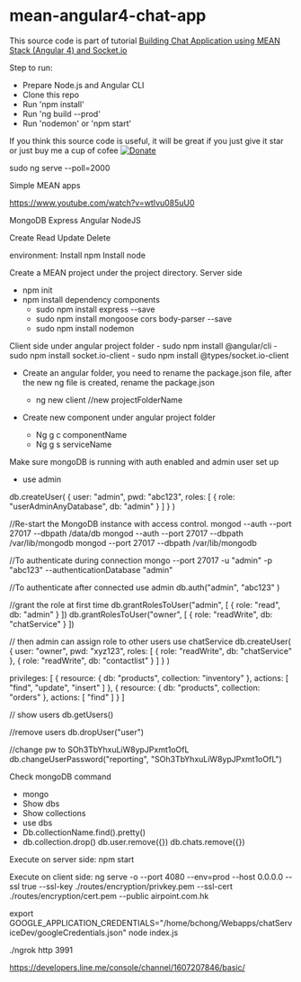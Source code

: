 # mean-angular4-chat-app

This source code is part of tutorial [Building Chat Application using MEAN Stack (Angular 4) and Socket.io](https://www.djamware.com/post/58e0d15280aca75cdc948e4e/building-chat-application-using-mean-stack-angular-4-and-socketio)

Step to run:

* Prepare Node.js and Angular CLI
* Clone this repo
* Run 'npm install'
* Run 'ng build --prod'
* Run 'nodemon' or 'npm start'

If you think this source code is useful, it will be great if you just give it star or just buy me a cup of cofee [![Donate](https://img.shields.io/badge/Donate-PayPal-green.svg)](https://www.paypal.com/cgi-bin/webscr?cmd=_s-xclick&hosted_button_id=Q5WK24UVWUGBN)


<!-- Ben  -->
<!-- Enable angular to update automatically -->
sudo ng serve --poll=2000

Simple MEAN apps

https://www.youtube.com/watch?v=wtIvu085uU0

MongoDB
Express
Angular
NodeJS

Create
Read
Update
Delete

environment:
Install npm
Install node


Create a MEAN project under the project directory. Server side
- npm init 
- npm install dependency components
  	- sudo npm install express --save
  	- sudo npm install mongoose cors body-parser --save
	- sudo npm install nodemon
	
Client side
	under angular project folder
	- sudo npm install @angular/cli
	- sudo npm install socket.io-client
	- sudo npm install @types/socket.io-client


- Create an angular folder, you need to rename the package.json file, after the new ng file is created, rename the package.json
  	- ng new client	//new projectFolderName

- Create new component under angular project folder
    - Ng g c componentName
    - Ng g s serviceName



Make sure mongoDB is running with auth enabled and admin user set up

- use admin

db.createUser(
  {
    user: "admin",
    pwd: "abc123",
    roles: [ { role: "userAdminAnyDatabase", db: "admin" } ]
  }
)


//Re-start the MongoDB instance with access control.
mongod --auth --port 27017 --dbpath /data/db
mongod --auth --port 27017 --dbpath /var/lib/mongodb
mongod --port 27017 --dbpath /var/lib/mongodb

//To authenticate during connection
mongo --port 27017 -u "admin" -p "abc123" --authenticationDatabase "admin"

//To authenticate after connected
use admin
db.auth("admin", "abc123" )

//grant the role at first time
db.grantRolesToUser("admin", [ { role: "read", db: "admin" } ])
db.grantRolesToUser("owner", [ { role: "readWrite", db: "chatService" } ])


// then admin can assign role to other users
use chatService
db.createUser(
  {
    user: "owner",
    pwd: "xyz123",
    roles: [ { role: "readWrite", db: "chatService" },
             { role: "readWrite", db: "contactlist" } ]
  }
)


privileges: [
  { resource: { db: "products", collection: "inventory" }, actions: [ "find", "update", "insert" ] },
  { resource: { db: "products", collection: "orders" },  actions: [ "find" ] }
]


// show users
db.getUsers()

//remove users
db.dropUser("user")

//change pw to SOh3TbYhxuLiW8ypJPxmt1oOfL
db.changeUserPassword("reporting", "SOh3TbYhxuLiW8ypJPxmt1oOfL")

Check mongoDB command
- mongo
- Show dbs
- Show collections
- use dbs
- Db.collectionName.find().pretty()
- db.collection.drop()
db.user.remove({})
db.chats.remove({})

Execute on server side:
npm start 

Execute on client side:
ng serve -o --port 4080 --env=prod --host 0.0.0.0 --ssl true --ssl-key ./routes/encryption/privkey.pem --ssl-cert ./routes/encryption/cert.pem --public airpoint.com.hk

export GOOGLE_APPLICATION_CREDENTIALS="/home/bchong/Webapps/chatServiceDev/googleCredentials.json"
node index.js

./ngrok http 3991

https://developers.line.me/console/channel/1607207846/basic/


